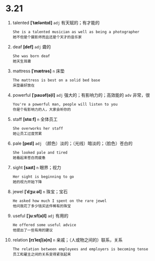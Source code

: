 # 3.21

1. talented **[ˈtæləntɪd]** `adj` 有天赋的；有才能的

   ```
   She is a talented musician as well as being a photographer
   她不但是个摄影师而且还是个天才的音乐家
   ```

2. deaf **[def]** `adj` 聋的

   ```
   She was born deaf
   她天生耳聋
   ```

3. mattress **[ˈmætrəs]** `n` 床垫

   ```
   The mattress is best on a solid bed base
   床垫最好放在
   ```

4. powerful **[ˈpaʊəf(ə)l]** `adj` 强大的；有影响力的；高效能的 `adv` 非常，很

   ```
   You're a powerful man, people will listen to you
   你是个有影响力的人，大家会听你的
   ```

5. staff **[stɑːf]** `n` 全体员工

   ```
   She overworks her staff
   她让员工过度劳累
   ```

6. pale **[peɪl]** `adj` （颜色）淡的；（光线）暗淡的；（脸色）苍白的

   ```
   She looked pale and tired
   她看起来苍白而疲惫
   ```

7. sight **[saɪt]** `n` 眼界；视力

   ```
   Her sight is beginning to go
   她的视力开始下降
   ```

8. jewel **[ˈdʒuːəl]** `n` 珠宝；宝石

   ```
   He asked how much I spent on the rare jewel
   他问我花了多少钱买这件稀有的珠宝
   ```

9. useful **[ˈjuːsf(ə)l]** `adj` 有用的

   ```
   He offered some useful advice
   他提出了一些有用的建议
   ```

10. relation **[rɪˈleɪʃ(ə)n]** `n` 亲戚；（人或物之间的）联系，关系
    ```
    The relation between employees and employers is becoming tense
    员工和雇主之间的关系变得紧张起来
    ```
